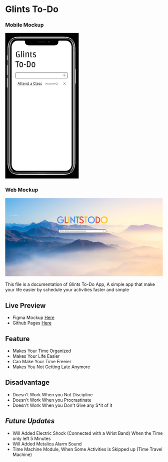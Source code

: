 # Glints To-Do

### Mobile Mockup
![Glints To Do Interface Mock up Iphone X](images/todoscreenshot.png)

### Web Mockup
![Glints To Do Web Mock Up](images/webinterface.png)

This file is a documentation of Glints To-Do App, A simple app that make your life easier by schedule your activities faster and simple

## Live Preview
 - Figma Mockup [Here](https://www.figma.com/file/fFly3zWjaRFoFIMwVckHq3Cb/Glints-To-Do) 
 - Github Pages [Here](https://abbayosua.github.io/glintstodo/)



## Feature

- Makes Your Time Organized
- Makes Your Life Easier
- Can Make Your Time Freeier
- Makes You Not Getting Late Anymore


## Disadvantage

- Doesn't Work When you Not Discipline
- Doesn't Work When you Procrastinate
- Doesn't Work When you Don't Give any S*it of it


## *Future Updates*

- Will Added Electric Shock (Connected with a Wrist Band) When the Time only left 5 Minutes
- Will Added Metalica Alarm Sound
- Time Machine Module, When Some Activities is Skipped up (Time Travel Machine)
